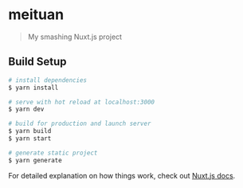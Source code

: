 # meituan

> My smashing Nuxt.js project

## Build Setup

``` bash
# install dependencies
$ yarn install

# serve with hot reload at localhost:3000
$ yarn dev

# build for production and launch server
$ yarn build 
$ yarn start

# generate static project
$ yarn generate
```

For detailed explanation on how things work, check out [Nuxt.js docs](https://nuxtjs.org).

